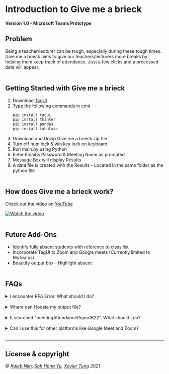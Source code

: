 # Introduction to Give me a brieck

**Version 1.0 - Microsoft Teams Prototype**

## Problem

Being a teacher/lecturer can be tough, especially during these tough times.
Give me a brieck aims to give our teachers/lecturers more breaks by helping them keep track of attendance.
Just a few clicks and a processed data will appear.
<br/>
<br/>

## Getting Started with **Give me a brieck**

1. Download [TagUi](https://github.com/kelaberetiv/TagUI/releases/download/v6.46.0/TagUI_Windows.exe)
2. Type the following commands in cmd
   ```bash
   pip install tagui
   pip install tkinter
   pip install pandas
   pip install tabulate
   ```
3. Download and Unzip Give me a brieck.zip file
4. Turn off num lock & win key lock on keyboard
5. Run main.py using Python
6. Enter Email & Password & Meeting Name as prompted
7. Message Box will display Results
8. A data file is created with the Results - Located in the same folder as the python file
   <br/>
   <br/>

## How does Give me a brieck work?

Check out the video on [YouTube](https://youtu.be/ggQQ2z7sngQ)

[![Watch the video](https://media.discordapp.net/attachments/822832475122040843/895286256693542922/Untitled_1920_x_1080_px_1.png?width=1191&height=670)](https://youtu.be/ggQQ2z7sngQ)
<br/>
<br/>

## Future Add-Ons

- Identify fully absent students with reference to class list
- Incorporate TagUI to Zoom and Google meets (Currently limited to MsTeams)
- Beautify output box - Highlight absent
  <br/>
  <br/>

## FAQs

<details>
    <summary>I encounter RPA Error. What should I do?</summary>
     &nbsp;&nbsp;&nbsp;&nbsp;&nbsp;- Download Code Runner Extension on VSC and run code by clicking the play button
</details>
<br/>
<details>
    <summary>Where can I locate my output file?</summary>
     &nbsp;&nbsp;&nbsp;&nbsp;&nbsp;- Try search AttendanceReport.xlsm on your search bar
</details>
<br/>
<details>
    <summary>It searched "meetingAttendanceReport622". What should I do?</summary>
     &nbsp;&nbsp;&nbsp;&nbsp;&nbsp;- Turn off num lock
</details>
<br/>
<details>
    <summary>Can I use this for other platforms like Google Meet and Zoom?</summary>
     &nbsp;&nbsp;&nbsp;&nbsp;&nbsp;- Currently, Version 1.0 only supports Microsoft Teams. But in the future, we would like to expand it to more platforms like Zoom and Google Meet
</details>
<br>
<hr>

## License & copyright

_&copy; [Kaleb Nim](https://github.com/yuwotmate), [Soh Hong Yu](https://github.com/UltraRaptorYT), [Xavier Tung](https://github.com/Xyl0w) 2021_
